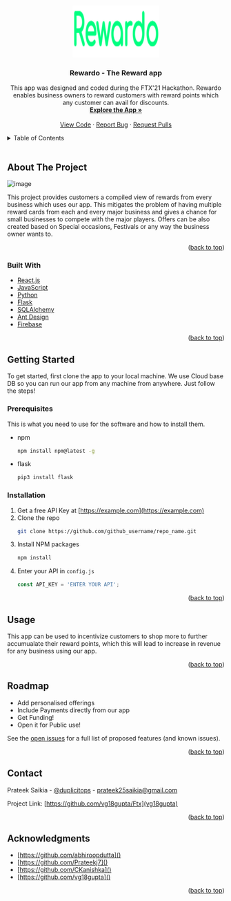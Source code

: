 <div id="top"></div>
<!--
*** Thanks for checking out the Best-README-Template. If you have a suggestion
*** that would make this better, please fork the repo and create a pull request
*** or simply open an issue with the tag "enhancement".
*** Don't forget to give the project a star!
*** Thanks again! Now go create something AMAZING! :D
-->



<!-- PROJECT SHIELDS -->
<!--
*** I'm using markdown "reference style" links for readability.
*** Reference links are enclosed in brackets [ ] instead of parentheses ( ).
*** See the bottom of this document for the declaration of the reference variables
*** for contributors-url, forks-url, etc. This is an optional, concise syntax you may use.
*** https://www.markdownguide.org/basic-syntax/#reference-style-links
-->





<!-- PROJECT LOGO -->
<br />
<div align="center">
  <a href="https://github.com/vg18gupta/Ftx">
    <img src="client/src/Static/logo.png" alt="Logo" width="200" height="120">
  </a>

<h3 align="center">Rewardo - The Reward app</h3>

  <p align="center">
    This app was designed and coded during the FTX'21 Hackathon. Rewardo enables business owners to reward customers with reward points which any customer can avail 
    for discounts.
    <br />
    <a href="https://ftx-rewardo-client.herokuapp.com/"><strong>Explore the App »</strong></a>
    <br />
    <br />
    <a href="https://github.com/vg18gupta/Ftx">View Code</a>
    ·
    <a href="https://github.com/vg18gupta/Ftx/issues">Report Bug</a>
    ·
    <a href="https://github.com/vg18gupta/Ftx/pulls">Request Pulls</a>
  </p>
</div>



<!-- TABLE OF CONTENTS -->
<details>
  <summary>Table of Contents</summary>
  <ol>
    <li>
      <a href="#about-the-project">About The Project</a>
      <ul>
        <li><a href="#built-with">Built With</a></li>
      </ul>
    </li>
    <li>
      <a href="#getting-started">Getting Started</a>
      <ul>
        <li><a href="#prerequisites">Prerequisites</a></li>
        <li><a href="#installation">Installation</a></li>
      </ul>
    </li>
    <li><a href="#usage">Usage</a></li>
    <li><a href="#roadmap">Road Map</a></li>
    <li><a href="#contact">Contact</a></li>
    <li><a href="#acknowledgments">Acknowledgments</a></li>
  </ol>
</details>


<br>

<!-- ABOUT THE PROJECT -->
## About The Project

<img width="933" alt="image" src="https://user-images.githubusercontent.com/34713296/144712202-04c8bd44-6ac4-4465-bdce-f454adadb44d.png">

This project provides customers a compiled view of rewards from every business which uses our app. This mitigates the problem of having multiple reward cards from each and every major business and gives a chance for small businesses to compete with the major players. Offers can be also created based on Special occasions, Festivals or any way the business owner wants to.

<p align="right">(<a href="#top">back to top</a>)</p>



### Built With

* [React.js](https://reactjs.org/)
* [JavaScript](https://www.javascript.com/)
* [Python](https://www.python.org/)
* [Flask](https://flask.palletsprojects.com/en/2.0.x/)
* [SQLAlchemy](https://www.sqlalchemy.org/)
* [Ant Design](https://ant.design/)
* [Firebase](https://firebase.google.com/)

<p align="right">(<a href="#top">back to top</a>)</p>



<!-- GETTING STARTED -->
## Getting Started

To get started, first clone the app to your local machine. We use Cloud base DB so you can run our app from any machine from anywhere. Just follow the steps!

### Prerequisites

This is what you need to use for the software and how to install them.
* npm
  ```sh
  npm install npm@latest -g
  ```
* flask
  ```sh
  pip3 install flask
  ```


### Installation

1. Get a free API Key at [https://example.com](https://example.com)
2. Clone the repo
   ```sh
   git clone https://github.com/github_username/repo_name.git
   ```
3. Install NPM packages
   ```sh
   npm install
   ```
4. Enter your API in `config.js`
   ```js
   const API_KEY = 'ENTER YOUR API';
   ```

<p align="right">(<a href="#top">back to top</a>)</p>



<!-- USAGE EXAMPLES -->
## Usage

This app can be used to incentivize customers to shop more to further accumualate their reward points, which this will lead to increase in revenue for any business using our app. 

<p align="right">(<a href="#top">back to top</a>)</p>



<!-- ROADMAP -->
## Roadmap

-  Add personalised offerings
-  Include Payments directly from our app
-  Get Funding!
-  Open it for Public use!

See the [open issues](https://github.com/vg18gupta/issues) for a full list of proposed features (and known issues).

<p align="right">(<a href="#top">back to top</a>)</p>






<!-- CONTACT -->
## Contact

Prateek Saikia - [@duplicitops](https://twitter.com/duplicitops) - prateek25saikia@gmail.com

Project Link: [https://github.com/vg18gupta/Ftx](vg18gupta)

<p align="right">(<a href="#top">back to top</a>)</p>



<!-- ACKNOWLEDGMENTS -->
## Acknowledgments

* [https://github.com/abhiroopdutta]()
* [https://github.com/Prateekj7]()
* [https://github.com/CKanishka]()
* [https://github.com/vg18gupta]()

<p align="right">(<a href="#top">back to top</a>)</p>



<!-- MARKDOWN LINKS & IMAGES -->
<!-- https://www.markdownguide.org/basic-syntax/#reference-style-links -->
[contributors-shield]: https://img.shields.io/github/contributors/github_username/repo_name.svg?style=for-the-badge
[contributors-url]: https://github.com/github_username/repo_name/graphs/contributors
[forks-shield]: https://img.shields.io/github/forks/github_username/repo_name.svg?style=for-the-badge
[forks-url]: https://github.com/github_username/repo_name/network/members
[stars-shield]: https://img.shields.io/github/stars/github_username/repo_name.svg?style=for-the-badge
[stars-url]: https://github.com/github_username/repo_name/stargazers
[issues-shield]: https://img.shields.io/github/issues/github_username/repo_name.svg?style=for-the-badge
[issues-url]: https://github.com/github_username/repo_name/issues
[license-shield]: https://img.shields.io/github/license/github_username/repo_name.svg?style=for-the-badge
[license-url]: https://github.com/github_username/repo_name/blob/master/LICENSE.txt
[linkedin-shield]: https://img.shields.io/badge/-LinkedIn-black.svg?style=for-the-badge&logo=linkedin&colorB=555
[linkedin-url]: https://linkedin.com/in/linkedin_username
[product-screenshot]: images/screenshot.png
